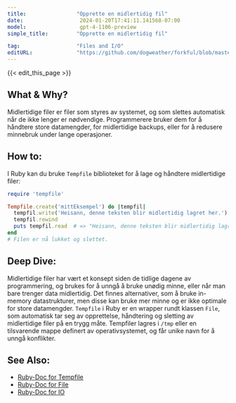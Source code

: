 ```yaml
---
title:                "Opprette en midlertidig fil"
date:                  2024-01-20T17:41:11.141568-07:00
model:                 gpt-4-1106-preview
simple_title:         "Opprette en midlertidig fil"

tag:                  "Files and I/O"
editURL:              "https://github.com/dogweather/forkful/blob/master/content/no/ruby/creating-a-temporary-file.md"
---
```


{{< edit_this_page >}}

## What & Why?
Midlertidige filer er filer som styres av systemet, og som slettes automatisk når de ikke lenger er nødvendige. Programmerere bruker dem for å håndtere store datamengder, for midlertidige backups, eller for å redusere minnebruk under lange operasjoner.

## How to:
I Ruby kan du bruke `Tempfile` biblioteket for å lage og håndtere midlertidige filer:

```Ruby
require 'tempfile'

Tempfile.create('mittEksempel') do |tempfil|
  tempfil.write('Heisann, denne teksten blir midlertidig lagret her.')
  tempfil.rewind
  puts tempfil.read  # => "Heisann, denne teksten blir midlertidig lagret her."
end
# Filen er nå lukket og slettet.
```

## Deep Dive:
Midlertidige filer har vært et konsept siden de tidlige dagene av programmering, og brukes for å unngå å bruke unødig minne, eller når man bare trenger data midlertidig. Det finnes alternativer, som å bruke in-memory datastrukturer, men disse kan bruke mer minne og er ikke optimale for store datamengder. `Tempfile` i Ruby er en wrapper rundt klassen `File`, som automatisk tar seg av opprettelse, håndtering og sletting av midlertidige filer på en trygg måte. Tempfiler lagres i `/tmp` eller en tilsvarende mappe definert av operativsystemet, og får unike navn for å unngå konflikter.

## See Also:
- [Ruby-Doc for Tempfile](https://ruby-doc.org/stdlib-2.5.1/libdoc/tempfile/rdoc/Tempfile.html)
- [Ruby-Doc for File](https://ruby-doc.org/core-2.5.1/File.html)
- [Ruby-Doc for IO](https://ruby-doc.org/core-2.5.1/IO.html)
